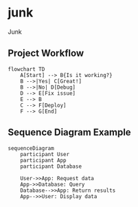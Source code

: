 # junk
Junk

## Project Workflow

```mermaid
flowchart TD
    A[Start] --> B{Is it working?}
    B -->|Yes| C[Great!]
    B -->|No| D[Debug]
    D --> E[Fix issue]
    E --> B
    C --> F[Deploy]
    F --> G[End]
```

## Sequence Diagram Example

```mermaid
sequenceDiagram
    participant User
    participant App
    participant Database
    
    User->>App: Request data
    App->>Database: Query
    Database-->>App: Return results
    App-->>User: Display data
```
